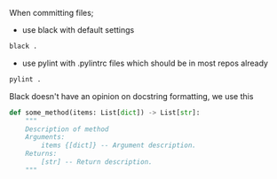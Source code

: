 When committing files;

* use black with default settings

```bash
black .
```
* use pylint with .pylintrc files which should be in most repos already

```bash
pylint .
```

Black doesn't have an opinion on docstring formatting, we use this

```python
def some_method(items: List[dict]) -> List[str]:
    """
    Description of method
    Arguments:
        items {[dict]} -- Argument description.
    Returns:
        [str] -- Return description.
    """
```
